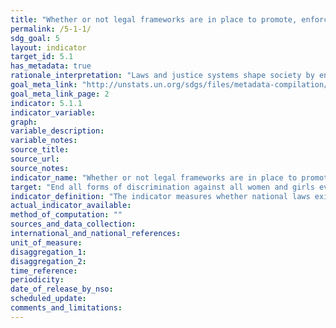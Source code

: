 ```yaml
---
title: "Whether or not legal frameworks are in place to promote, enforce and monitor equality and non-discrimination on the basis of sex"
permalink: /5-1-1/
sdg_goal: 5
layout: indicator
target_id: 5.1
has_metadata: true
rationale_interpretation: "Laws and justice systems shape society by ensuring accountability, stopping the abuse of power and creating norms about what is acceptable. Removing discriminatory laws and putting in place laws and policies that promote gender equality is a prerequisite to ending discrimination against women and girls. \nBecause this indicator monitors laws, it focuses on de-jure equality between women and men and girls and boys and instances where legal frameworks promote gender equality and women's empowerment. This is not to say that de-facto inequality should not be prioritized. In fact, even where discrimination is explicitly prohibited by law, unequal outcomes between women and men and boys and girls can be the result of discriminatory practices that prevent women and girls from enjoying their human rights. \nMost of the indicators proposed to monitor the targets in SDG5 and the genderrelated indicators to monitor the targets in the other goals focus on outcomes. By focusing on laws, it is possible to juxtapose the different areas of law that are measured under 5.1 (e.g. laws to prevent sexual assault) to the actual 'results' (rates of sexual violence against women and girls as measured in target 5.2). Therefore, the proposed focus on laws and policies is meant to complement the outcome indicators proposed under the other targets in Goal 5 and the gender-related targets in other goals."
goal_meta_link: "http://unstats.un.org/sdgs/files/metadata-compilation/Metadata-Goal-5.pdf"
goal_meta_link_page: 2
indicator: 5.1.1
indicator_variable: 
graph: 
variable_description: 
variable_notes: 
source_title: 
source_url: 
source_notes: 
indicator_name: "Whether or not legal frameworks are in place to promote, enforce and monitor equality and non-discrimination on the basis of sex"
target: "End all forms of discrimination against all women and girls everywhere."
indicator_definition: "The indicator measures whether national laws exist to promote gender equality and non-discrimination against women and girls. Areas of law to be monitored as part of this indicator are tentative but could include: whether equal pay for work of equal value is guaranteed in law; whether national legislation is in line with International Labour Organization (ILO) Convention 183 on maternity protection; whether national law prohibits discrimination based on a definition of discrimination against women in accordance with article 1 of the Convention on the Elimination of All Forms of Discrimination against Women (CEDAW); whether the national law provides equal rights for women and men with respect to inheritance and property; and the existence of laws (including criminal) against sexual assault. \nFor each area of law under consideration, the indicator is the number of countries with specific legislation to promote gender equality and non-discrimination (i.e. countries with 'yes') as a percentage of all countries with available data. A simple aggregation method (e.g. arithmetic or geometric mean) will then be used to calculate global and/or regional averages (taking into account all of the different areas of laws)."
actual_indicator_available: 
method_of_computation: ""
sources_and_data_collection: 
international_and_national_references: 
unit_of_measure: 
disaggregation_1: 
disaggregation_2: 
time_reference: 
periodicity: 
date_of_release_by_nso: 
scheduled_update: 
comments_and_limitations: 
---
```


